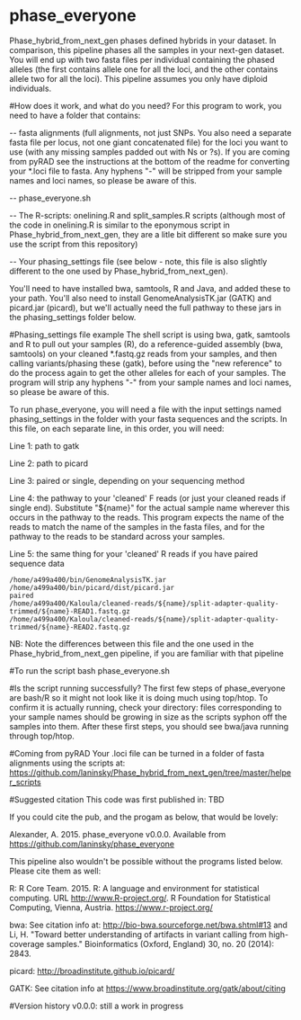 # phase_everyone
Phase_hybrid_from_next_gen phases defined hybrids in your dataset. In comparison, this pipeline phases all the samples in your next-gen dataset. You will end up with two fasta files per individual containing the phased alleles (the first contains allele one for all the loci, and the other contains allele two for all the loci). This pipeline assumes you only have diploid individuals. 

#How does it work, and what do you need?
For this program to work, you need to have a folder that contains:

-- fasta alignments (full alignments, not just SNPs. You also need a separate fasta file per locus, not one giant concatenated file) for the loci you want to use (with any missing samples padded out with Ns or ?s). If you are coming from pyRAD see the instructions at the bottom of the readme for converting your *.loci file to fasta. Any hyphens "-" will be stripped from your sample names and loci names, so please be aware of this.

-- phase_everyone.sh

-- The R-scripts: onelining.R and split_samples.R scripts (although most of the code in onelining.R is similar to the eponymous script in Phase_hybrid_from_next_gen, they are a litle bit different so make sure you use the script from this repository)

-- Your phasing_settings file (see below - note, this file is also slightly different to the one used by Phase_hybrid_from_next_gen).

You'll need to have installed bwa, samtools, R and Java, and added these to your path. You'll also need to install GenomeAnalysisTK.jar (GATK) and picard.jar (picard), but we'll actually need the full pathway to these jars in the phasing_settings folder below.

#Phasing_settings file example
The shell script is using bwa, gatk, samtools and R to pull out your samples (R), do a reference-guided assembly (bwa, samtools) on your cleaned *.fastq.gz reads from your samples, and then calling variants/phasing these (gatk), before using the "new reference" to do the process again to get the other alleles for each of your samples. The program will strip any hyphens "-" from your sample names and loci names, so please be aware of this.

To run phase_everyone, you will need a file with the input settings named phasing_settings in the folder with your fasta sequences and the scripts. In this file, on each separate line, in this order, you will need:

Line 1: path to gatk

Line 2: path to picard

Line 3: paired or single, depending on your sequencing method

Line 4: the pathway to your 'cleaned' F reads (or just your cleaned reads if single end). Substitute "${name}" for the actual sample name wherever this occurs in the pathway to the reads. This program expects the name of the reads to match the name of the samples in the fasta files, and for the pathway to the reads to be standard across your samples.

Line 5: the same thing for your 'cleaned' R reads if you have paired sequence data

```
/home/a499a400/bin/GenomeAnalysisTK.jar
/home/a499a400/bin/picard/dist/picard.jar
paired
/home/a499a400/Kaloula/cleaned-reads/${name}/split-adapter-quality-trimmed/${name}-READ1.fastq.gz
/home/a499a400/Kaloula/cleaned-reads/${name}/split-adapter-quality-trimmed/${name}-READ2.fastq.gz
```

NB: Note the differences between this file and the one used in the Phase_hybrid_from_next_gen pipeline, if you are familiar with that pipeline

#To run the script
bash phase_everyone.sh

#Is the script running successfully?
The first few steps of phase_everyone are bash/R so it might not look like it is doing much using top/htop. To confirm it is actually running, check your directory: files corresponding to your sample names should be growing in size as the scripts syphon off the samples into them. After these first steps, you should see bwa/java running through top/htop.

#Coming from pyRAD
Your .loci file can be turned in a folder of fasta alignments using the scripts at: https://github.com/laninsky/Phase_hybrid_from_next_gen/tree/master/helper_scripts

#Suggested citation
This code was first published in: TBD

If you could cite the pub, and the progam as below, that would be lovely:

Alexander, A. 2015. phase_everyone v0.0.0. Available from https://github.com/laninsky/phase_everyone

This pipeline also wouldn't be possible without the programs listed below. Please cite them as well:

R: R Core Team. 2015. R: A language and environment for statistical computing. URL http://www.R-project.org/. R Foundation for Statistical Computing, Vienna, Austria. https://www.r-project.org/

bwa: See citation info at: http://bio-bwa.sourceforge.net/bwa.shtml#13 and Li, H. "Toward better understanding of artifacts in variant calling from high-coverage samples." Bioinformatics (Oxford, England) 30, no. 20 (2014): 2843.

picard: http://broadinstitute.github.io/picard/

GATK: See citation info at https://www.broadinstitute.org/gatk/about/citing

#Version history
v0.0.0: still a work in progress
